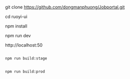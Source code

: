 
git clone https://github.com/dongmanphuong/Jobportal.git

cd ruoyi-ui

npm install

npm run dev

http://localhost:50

```bash

npm run build:stage


npm run build:prod
```
